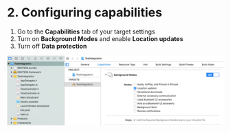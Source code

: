 # 2. Configuring capabilities

1. Go to the **Capabilities** tab of your target settings
2. Turn on **Background Modes** and enable **Location updates**
3. Turn off **Data protection**

![](../../.gitbook/assets/ios-background-modes.png)

